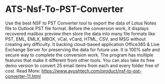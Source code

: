 # ATS-Nsf-To-PST-Converter
Use the best NSF to PST Converter tool to export the data of Lotus Notes file to Outlook PST file format. Before the conversion work, it displays recovered mailbox preview then store the data into many file formats like PST, EML, EMLX, MBOX, vCal, vCard, HTML, CSV, and MSG without creating any difficulty. It backing cloud-based application Office365 &amp; Live Exchange Server for preserving the data for future use. It is 100% safe and secure way to complete the conversion work. The program has multiple features that make it different from other tools. You can also take its free demo version to convert 25 email items from each and every folder free of cost.  Read More: https://www.ayushtech.com/product/nsf-to-pst-converter-11.html
